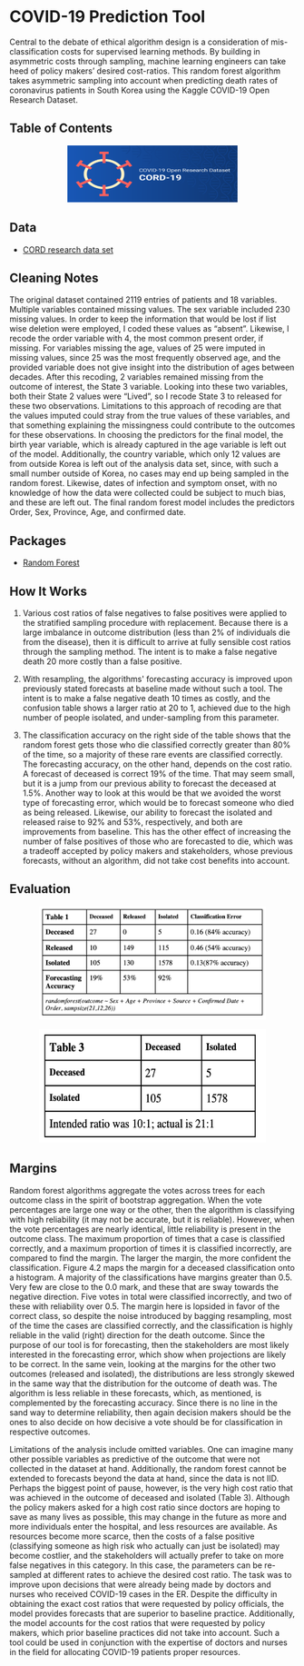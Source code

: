 

# COVID-19 Prediction Tool

Central to the debate of ethical algorithm design is a consideration of mis-classification costs for supervised learning methods. By building in asymmetric costs through sampling, machine learning engineers can take heed of policy makers’ desired cost-ratios. This random forest algorithm takes asymmetric sampling into account when predicting death rates of coronavirus patients in South Korea using the Kaggle COVID-19 Open Research Dataset.

## Table of Contents

<p align="center">
<img src="https://github.com/katjanewilson/CORD-Random-Forest/blob/master/images/covid.png"
  alt="Size Limit comment in pull request about bundle size changes"
  width="300" height="100">
</p>


[GitHub action]: https://github.com/andresz1/size-limit-action
[cult-img]:      http://cultofmartians.com/assets/badges/badge.svg
[cult]:          http://cultofmartians.com/tasks/size-limit-config.html

## Data

* [CORD research data set](https://www.kaggle.com/allen-institute-for-ai/CORD-19-research-challenge)

## Cleaning Notes
The original dataset contained 2119 entries of patients and 18 variables. Multiple variables contained missing values. The sex variable included 230 missing values. In order to keep the information that would be lost if list wise deletion were employed, I coded these values as “absent”. Likewise, I recode the order variable with 4, the most common present order, if missing. For variables missing the age, values of 25 were imputed in missing values, since 25 was the most frequently observed age, and the provided variable does not give insight into the distribution of ages between decades. After this recoding, 2 variables remained missing from the outcome of interest, the State 3 variable. Looking into these two variables, both their State 2 values were “Lived”, so I recode State 3 to released for these two observations. Limitations to this approach of recoding are that the values imputed could stray from the true values of these variables, and that something explaining the missingness could contribute to the outcomes for these observations.
In choosing the predictors for the final model, the birth year variable, which is already captured in the age variable is left out of the model. Additionally, the country variable, which only 12 values are from outside Korea is left out of the analysis data set, since, with such a small number outside of Korea, no cases may end up being sampled in the random forest. Likewise, dates of infection and symptom onset, with no knowledge of how the data were collected could be subject to much bias, and these are left out. The final random forest model includes the predictors Order, Sex, Province, Age, and confirmed date.

## Packages

* [Random Forest](https://cran.r-project.org/web/packages/randomForest/randomForest.pdf)

## How It Works

1. Various cost ratios of false negatives to false positives were applied to the stratified sampling procedure with replacement. Because there is a large imbalance in outcome distribution (less than 2% of individuals die from the disease), then it is difficult to arrive at fully sensible cost ratios through the sampling method. The intent is to make a false negative death 20 more costly than a false positive.

2. With resampling, the algorithms' forecasting accuracy is improved upon previously stated forecasts at baseline made without such a tool. The intent is to make a false negative death 10 times as
costly, and the confusion table shows a larger ratio at 20 to 1, achieved due to the high number of people isolated, and under-sampling from this parameter.
3. The classification accuracy on the right side of the table shows that the random forest gets those who die classified correctly greater than 80% of the time, so a majority of these rare events are classified
correctly. The forecasting accuracy, on the other hand, depends on the cost ratio. A forecast of deceased is correct 19% of the time. That may seem small, but it is a jump from our previous ability to forecast the deceased at 1.5%. Another way to look at this would be that we avoided the worst type of forecasting error, which would be to forecast someone who died as being released. Likewise, our ability to forecast the isolated and released raise to 92% and 53%, respectively, and both are improvements from baseline. This has the other effect of increasing the number of false positives of those who are forecasted to die, which was a tradeoff accepted by policy makers and stakeholders, whose previous forecasts, without an algorithm, did not take cost benefits into account.

## Evaluation

<p align="center">
<img src="https://github.com/katjanewilson/CORD-Random-Forest/blob/master/images/confusion_table1.png"
  alt="Size Limit comment in pull request about bundle size changes"
  width="400" height="200">
</p>


<p align="center">
<img src="https://github.com/katjanewilson/CORD-Random-Forest/blob/master/images/confusion_table2.png"
  alt="Size Limit comment in pull request about bundle size changes"
  width="400" height="200">
</p>



## Margins
Random forest algorithms aggregate the votes across trees for each outcome class in the spirit of bootstrap aggregation. When the vote percentages are large one way or the other, then the algorithm is classifying with high reliability (it may not be accurate, but it is reliable). However, when the vote percentages are nearly identical, little reliability is present in the outcome class. The maximum
proportion of times that a case is classified correctly, and a maximum proportion of times it is classified incorrectly, are compared to find the margin. The larger the margin, the more confident the classification.
Figure 4.2 maps the margin for a deceased classification onto a histogram. A majority of the classifications have margins greater than 0.5. Very few are close to the 0.0 mark, and these that are sway towards the negative direction. Five votes in total were classified incorrectly, and two of these with reliability over 0.5. The margin here is lopsided in favor of the correct class, so despite the noise introduced by bagging resampling, most of the time the cases are classified correctly, and the classification is highly reliable in the valid (right) direction for the death outcome.
Since the purpose of our tool is for forecasting, then the stakeholders are most likely interested in the forecasting error, which show when projections are likely to be correct. In the same vein, looking at the margins for the other two outcomes (released and isolated), the distributions are less strongly skewed in the same way that the distribution for the outcome of death was. The algorithm is less reliable in these forecasts, which, as mentioned, is complemented by the forecasting accuracy. Since there is no line in the sand way to determine reliability, then again decision makers should be the ones to also decide on how decisive a vote should be for classification in respective outcomes.

Limitations of the analysis include omitted variables. One can imagine many other possible variables as predictive of the outcome that were not collected in the dataset at hand. Additionally, the random forest cannot be extended to forecasts beyond the data at hand, since the data is not IID.
Perhaps the biggest point of pause, however, is the very high cost ratio that was achieved in the outcome of deceased and isolated (Table 3). Although the policy makers asked for a high cost ratio since doctors are hoping to save as many lives as possible, this may change in the future as more and more individuals enter the hospital, and less resources are available. As resources become more scarce, then the costs of a false positive (classifying someone as high risk who actually can just be isolated) may become costlier, and the stakeholders will actually prefer to take on more false negatives in this category. In this case, the parameters can be re-sampled at different rates to achieve the desired cost ratio.
The task was to improve upon decisions that were already being made by doctors and nurses who received COVID-19 cases in the ER. Despite the difficulty in obtaining the exact cost ratios that were requested by policy officials, the model provides forecasts that are superior to baseline practice. Additionally, the model accounts for the cost ratios that were requested by policy makers, which prior baseline practices did not take into account. Such a tool could be used in conjunction with the expertise of doctors and nurses in the field for allocating COVID-19 patients proper resources.
